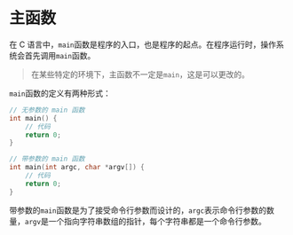 # 主函数

在 C 语言中，`main`函数是程序的入口，也是程序的起点。在程序运行时，操作系统会首先调用`main`函数。

> 在某些特定的环境下，主函数不一定是`main`，这是可以更改的。

`main`函数的定义有两种形式：


```c
// 无参数的 main 函数
int main() {
    // 代码
    return 0;
}

```

```c
// 带参数的 main 函数
int main(int argc, char *argv[]) {
    // 代码
    return 0;
}

```

带参数的`main`函数是为了接受命令行参数而设计的，`argc`表示命令行参数的数量，`argv`是一个指向字符串数组的指针，每个字符串都是一个命令行参数。